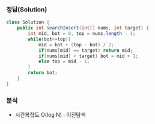 ###   정답(Solution)
```java
class Solution {
    public int searchInsert(int[] nums, int target) {
        int mid, bot = 0, top = nums.length - 1;
        while(bot<=top){
            mid = bot + (top - bot) / 2;
            if(nums[mid] == target) return mid;
            if(nums[mid] < target) bot = mid + 1;
            else top = mid - 1;
        }
        return bot;
    }
}
```

###   분석
-   시간복잡도 O(log N) : 이진탐색
